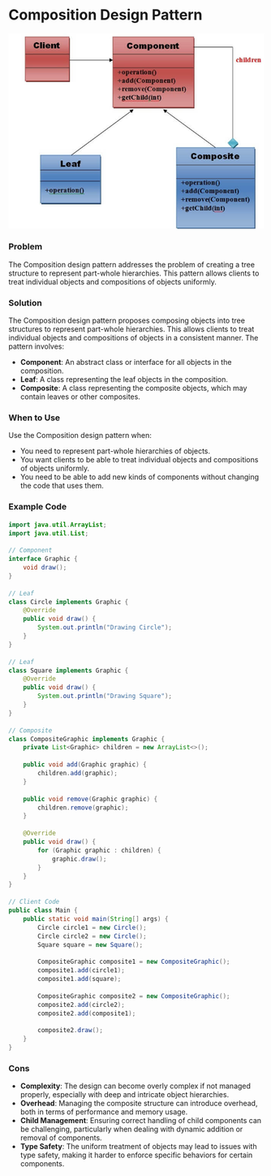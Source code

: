 # Composition Design Pattern

<p align="center">
  <img src="../photos/compositeuml1.jpg" alt="Alt text" />
</p>


### Problem

The Composition design pattern addresses the problem of creating a tree structure to represent part-whole hierarchies. This pattern allows clients to treat individual objects and compositions of objects uniformly.

### Solution

The Composition design pattern proposes composing objects into tree structures to represent part-whole hierarchies. This allows clients to treat individual objects and compositions of objects in a consistent manner. The pattern involves:

- **Component**: An abstract class or interface for all objects in the composition.
- **Leaf**: A class representing the leaf objects in the composition.
- **Composite**: A class representing the composite objects, which may contain leaves or other composites.

### When to Use

Use the Composition design pattern when:

- You need to represent part-whole hierarchies of objects.
- You want clients to be able to treat individual objects and compositions of objects uniformly.
- You need to be able to add new kinds of components without changing the code that uses them.

### Example Code

```java
import java.util.ArrayList;
import java.util.List;

// Component
interface Graphic {
    void draw();
}

// Leaf
class Circle implements Graphic {
    @Override
    public void draw() {
        System.out.println("Drawing Circle");
    }
}

// Leaf
class Square implements Graphic {
    @Override
    public void draw() {
        System.out.println("Drawing Square");
    }
}

// Composite
class CompositeGraphic implements Graphic {
    private List<Graphic> children = new ArrayList<>();

    public void add(Graphic graphic) {
        children.add(graphic);
    }

    public void remove(Graphic graphic) {
        children.remove(graphic);
    }

    @Override
    public void draw() {
        for (Graphic graphic : children) {
            graphic.draw();
        }
    }
}

// Client Code
public class Main {
    public static void main(String[] args) {
        Circle circle1 = new Circle();
        Circle circle2 = new Circle();
        Square square = new Square();

        CompositeGraphic composite1 = new CompositeGraphic();
        composite1.add(circle1);
        composite1.add(square);

        CompositeGraphic composite2 = new CompositeGraphic();
        composite2.add(circle2);
        composite2.add(composite1);

        composite2.draw();
    }
}
```

### Cons

- **Complexity**: The design can become overly complex if not managed properly, especially with deep and intricate object hierarchies.
- **Overhead**: Managing the composite structure can introduce overhead, both in terms of performance and memory usage.
- **Child Management**: Ensuring correct handling of child components can be challenging, particularly when dealing with dynamic addition or removal of components.
- **Type Safety**: The uniform treatment of objects may lead to issues with type safety, making it harder to enforce specific behaviors for certain components.